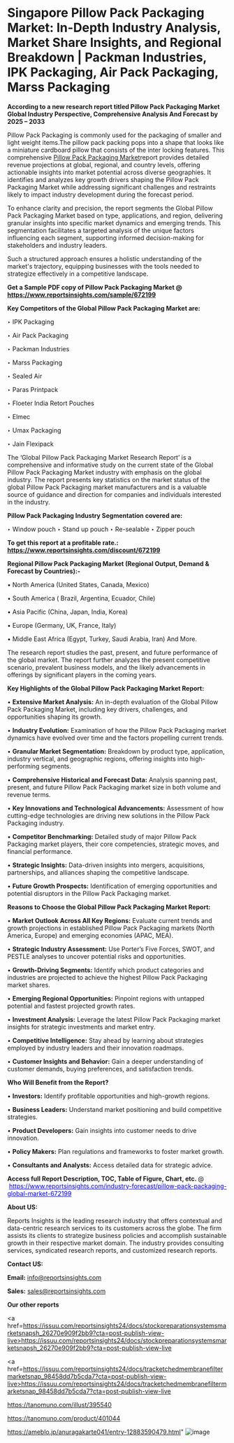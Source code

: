 # Singapore Pillow Pack Packaging Market: In-Depth Industry Analysis, Market Share Insights, and Regional Breakdown | Packman Industries, IPK Packaging, Air Pack Packaging, Marss Packaging

<strong>According to a new research report titled Pillow Pack Packaging Market Global Industry Perspective, Comprehensive Analysis And Forecast by 2025 – 2033</strong>

Pillow Pack Packaging is commonly used for the packaging of smaller and light weight items.The pillow pack packing pops into a shape that looks like a miniature cardboard pillow that consists of the inter locking features. This comprehensive <a href=https://www.reportsinsights.com/sample/672199>Pillow Pack Packaging Market</a>report provides detailed revenue projections at global, regional, and country levels, offering actionable insights into market potential across diverse geographies. It identifies and analyzes key growth drivers shaping the Pillow Pack Packaging Market while addressing significant challenges and restraints likely to impact industry development during the forecast period.

To enhance clarity and precision, the report segments the Global Pillow Pack Packaging Market based on type, applications, and region, delivering granular insights into specific market dynamics and emerging trends. This segmentation facilitates a targeted analysis of the unique factors influencing each segment, supporting informed decision-making for stakeholders and industry leaders.

Such a structured approach ensures a holistic understanding of the market's trajectory, equipping businesses with the tools needed to strategize effectively in a competitive landscape.

<strong>Get a Sample PDF copy of Pillow Pack Packaging Market </strong><strong>@<a href=https://www.reportsinsights.com/sample/672199 style=color:#0000ff;> https://www.reportsinsights.com/sample/672199</a></strong></font>

<strong>Key Competitors of the Global Pillow Pack Packaging Market are:</strong>

‣ IPK Packaging

‣ Air Pack Packaging

‣ Packman Industries

‣ Marss Packaging

‣ Sealed Air

‣ Paras Printpack

‣ Floeter India Retort Pouches

‣ Elmec

‣ Umax Packaging

‣ Jain Flexipack

The ‘Global Pillow Pack Packaging Market Research Report’ is a comprehensive and informative study on the current state of the Global Pillow Pack Packaging Market industry with emphasis on the global industry. The report presents key statistics on the market status of the global Pillow Pack Packaging market manufacturers and is a valuable source of guidance and direction for companies and individuals interested in the industry.

<strong>Pillow Pack Packaging Industry Segmentation covered are:</strong>

‣ Window pouch
‣ Stand up pouch
‣ Re-sealable
‣ Zipper pouch

<strong>To get this report at a profitable rate.: <a href=https://www.reportsinsights.com/discount/672199 style=color:#0000ff;>https://www.reportsinsights.com/discount/672199</a></strong></font>

<strong>Regional Pillow Pack Packaging Market (Regional Output, Demand &amp; Forecast by Countries):-</strong>

• North America (United States, Canada, Mexico)

• South America ( Brazil, Argentina, Ecuador, Chile)

• Asia Pacific (China, Japan, India, Korea)

• Europe (Germany, UK, France, Italy)

• Middle East Africa (Egypt, Turkey, Saudi Arabia, Iran) And More.

The research report studies the past, present, and future performance of the global market. The report further analyzes the present competitive scenario, prevalent business models, and the likely advancements in offerings by significant players in the coming years.

<strong>Key Highlights of the Global Pillow Pack Packaging Market Report:</strong>

• <strong>Extensive Market Analysis:</strong> An in-depth evaluation of the Global Pillow Pack Packaging Market, including key drivers, challenges, and opportunities shaping its growth.

• <strong>Industry Evolution:</strong> Examination of how the Pillow Pack Packaging market dynamics have evolved over time and the factors propelling current trends.

• <strong>Granular Market Segmentation:</strong> Breakdown by product type, application, industry vertical, and geographic regions, offering insights into high-performing segments.

• <strong>Comprehensive Historical and Forecast Data:</strong> Analysis spanning past, present, and future Pillow Pack Packaging market size in both volume and revenue terms.

• <strong>Key Innovations and Technological Advancements:</strong> Assessment of how cutting-edge technologies are driving new solutions in the Pillow Pack Packaging industry.

• <strong>Competitor Benchmarking:</strong> Detailed study of major Pillow Pack Packaging market players, their core competencies, strategic moves, and financial performance.

• <strong>Strategic Insights:</strong> Data-driven insights into mergers, acquisitions, partnerships, and alliances shaping the competitive landscape.

• <strong>Future Growth Prospects:</strong> Identification of emerging opportunities and potential disruptors in the Pillow Pack Packaging market.

<strong>Reasons to Choose the Global Pillow Pack Packaging Market Report:</strong>

• <strong>Market Outlook Across All Key Regions:</strong> Evaluate current trends and growth projections in established Pillow Pack Packaging markets (North America, Europe) and emerging economies (APAC, MEA).

• <strong>Strategic Industry Assessment:</strong> Use Porter’s Five Forces, SWOT, and PESTLE analyses to uncover potential risks and opportunities.

• <strong>Growth-Driving Segments:</strong> Identify which product categories and industries are projected to achieve the highest Pillow Pack Packaging market shares.

• <strong>Emerging Regional Opportunities:</strong> Pinpoint regions with untapped potential and fastest projected growth rates.

• <strong>Investment Analysis:</strong> Leverage the latest Pillow Pack Packaging market insights for strategic investments and market entry.

• <strong>Competitive Intelligence:</strong> Stay ahead by learning about strategies employed by industry leaders and their innovation roadmaps.

• <strong>Customer Insights and Behavior:</strong> Gain a deeper understanding of customer demands, buying preferences, and satisfaction trends.

<strong>Who Will Benefit from the Report?</strong>

• <strong>Investors:</strong> Identify profitable opportunities and high-growth regions.

• <strong>Business Leaders:</strong> Understand market positioning and build competitive strategies.

• <strong>Product Developers:</strong> Gain insights into customer needs to drive innovation.

• <strong>Policy Makers:</strong> Plan regulations and frameworks to foster market growth.

• <strong>Consultants and Analysts:</strong> Access detailed data for strategic advice.
</ul>
<strong>Access full Report Description, TOC, Table of Figure, Chart, etc. </strong>@  <a href=https://www.reportsinsights.com/industry-forecast/pillow-pack-packaging-global-market-672199 style=color:#0000ff;>https://www.reportsinsights.com/industry-forecast/pillow-pack-packaging-global-market-672199</a></font>

<strong><strong>About US</strong>:</strong>

Reports Insights is the leading research industry that offers contextual and data-centric research services to its customers across the globe. The firm assists its clients to strategize business policies and accomplish sustainable growth in their respective market domain. The industry provides consulting services, syndicated research reports, and customized research reports.

<strong>Contact US:</strong>

<p class=""""><b>Email:</b> <a href=mailto:info@reportsinsights.com>info@reportsinsights.com</a></p>
<p class=""""><b>Sales:</b> <a href=mailto:sales@reportsinsights.com>sales@reportsinsights.com</a></p>

<strong>Our other reports</strong>

<a href=https://issuu.com/reportsinsights24/docs/stockpreparationsystemsmarketsnapsh_26270e909f2bb9?cta=post-publish-view-live>https://issuu.com/reportsinsights24/docs/stockpreparationsystemsmarketsnapsh_26270e909f2bb9?cta=post-publish-view-live</a>

<a href=https://issuu.com/reportsinsights24/docs/tracketchedmembranefiltermarketsnap_98458dd7b5cda7?cta=post-publish-view-live>https://issuu.com/reportsinsights24/docs/tracketchedmembranefiltermarketsnap_98458dd7b5cda7?cta=post-publish-view-live</a>

<a href=https://tanomuno.com/illust/395540>https://tanomuno.com/illust/395540</a>

<a href=https://tanomuno.com/product/401044>https://tanomuno.com/product/401044</a>

<a href=https://ameblo.jp/anuragakarte041/entry-12883590479.html>https://ameblo.jp/anuragakarte041/entry-12883590479.html</a>"
![image](https://github.com/user-attachments/assets/de81cfe5-f670-4601-8102-e0fd94b8a26a)
